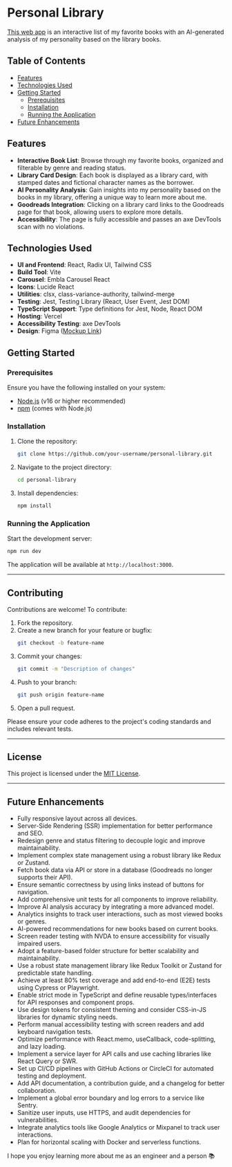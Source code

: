 # Personal Library

[This web app](https://personal-library-rvm5-kvibllwdw-isabelle-nps-projects.vercel.app/) is an interactive list of my favorite books with an AI-generated analysis of my personality based on the library books.

## Table of Contents

- [Features](#features)
- [Technologies Used](#technologies-used)
- [Getting Started](#getting-started)
  - [Prerequisites](#prerequisites)
  - [Installation](#installation)
  - [Running the Application](#running-the-application)
- [Future Enhancements](#future-enhancements)


## Features

- **Interactive Book List**: Browse through my favorite books, organized and filterable by genre and reading status.
- **Library Card Design**: Each book is displayed as a library card, with stamped dates and fictional character names as the borrower.
- **AI Personality Analysis**: Gain insights into my personality based on the books in my library, offering a unique way to learn more about me.
- **Goodreads Integration**: Clicking on a library card links to the Goodreads page for that book, allowing users to explore more details.
- **Accessibility**: The page is fully accessible and passes an axe DevTools scan with no violations.

## Technologies Used

- **UI and Frontend**: React, Radix UI, Tailwind CSS
- **Build Tool**: Vite
- **Carousel**: Embla Carousel React
- **Icons**: Lucide React
- **Utilities**: clsx, class-variance-authority, tailwind-merge
- **Testing**: Jest, Testing Library (React, User Event, Jest DOM)
- **TypeScript Support**: Type definitions for Jest, Node, React DOM
- **Hosting**: Vercel
- **Accessibility Testing**: axe DevTools
- **Design**: Figma ([Mockup Link](https://www.figma.com/design/mve6jeokcjEJyzakmuNN4a/Library-Mock-Up?node-id=0-1&t=yrb0pyCtnYjoHgCl-1))

## Getting Started

### Prerequisites

Ensure you have the following installed on your system:

- [Node.js](https://nodejs.org/) (v16 or higher recommended)
- [npm](https://www.npmjs.com/) (comes with Node.js)

### Installation

1. Clone the repository:
   ```bash
   git clone https://github.com/your-username/personal-library.git
   ```

2. Navigate to the project directory:
   ```bash
   cd personal-library
   ```

3. Install dependencies:
   ```bash
   npm install
   ```

### Running the Application

Start the development server:
   ```bash
   npm run dev
   ```

The application will be available at `http://localhost:3000`.

---

## Contributing

Contributions are welcome! To contribute:

1. Fork the repository.
2. Create a new branch for your feature or bugfix:
   ```bash
   git checkout -b feature-name
   ```
3. Commit your changes:
   ```bash
   git commit -m "Description of changes"
   ```
4. Push to your branch:
   ```bash
   git push origin feature-name
   ```
5. Open a pull request.

Please ensure your code adheres to the project's coding standards and includes relevant tests.

---

## License

This project is licensed under the [MIT License](LICENSE).

---

## Future Enhancements

- Fully responsive layout across all devices.
- Server-Side Rendering (SSR) implementation for better performance and SEO.
- Redesign genre and status filtering to decouple logic and improve maintainability.
- Implement complex state management using a robust library like Redux or Zustand.
- Fetch book data via API or store in a database (Goodreads no longer supports their API).
- Ensure semantic correctness by using links instead of buttons for navigation.
- Add comprehensive unit tests for all components to improve reliability.
- Improve AI analysis accuracy by integrating a more advanced model.
- Analytics insights to track user interactions, such as most viewed books or genres.
- AI-powered recommendations for new books based on current books.
- Screen reader testing with NVDA to ensure accessibility for visually impaired users.
- Adopt a feature-based folder structure for better scalability and maintainability.
- Use a robust state management library like Redux Toolkit or Zustand for predictable state handling.
- Achieve at least 80% test coverage and add end-to-end (E2E) tests using Cypress or Playwright.
- Enable strict mode in TypeScript and define reusable types/interfaces for API responses and component props.
- Use design tokens for consistent theming and consider CSS-in-JS libraries for dynamic styling needs.
- Perform manual accessibility testing with screen readers and add keyboard navigation tests.
- Optimize performance with React.memo, useCallback, code-splitting, and lazy loading.
- Implement a service layer for API calls and use caching libraries like React Query or SWR.
- Set up CI/CD pipelines with GitHub Actions or CircleCI for automated testing and deployment.
- Add API documentation, a contribution guide, and a changelog for better collaboration.
- Implement a global error boundary and log errors to a service like Sentry.
- Sanitize user inputs, use HTTPS, and audit dependencies for vulnerabilities.
- Integrate analytics tools like Google Analytics or Mixpanel to track user interactions.
- Plan for horizontal scaling with Docker and serverless functions.

I hope you enjoy learning more about me as an engineer and a person 📚